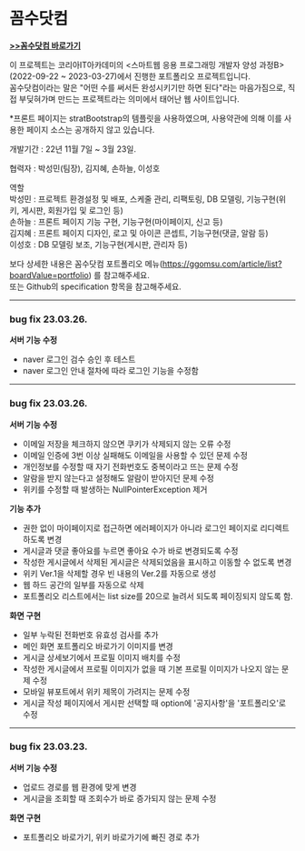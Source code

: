 # 꼼수닷컴
   
   
**[>>꼼수닷컴 바로가기](https://ggomsu.com)**
   
   
이 프로젝트는 코리아IT아카데미의 <스마트웹 응용 프로그래밍 개발자 양성 과정B> (2022-09-22 ~ 2023-03-27)에서 진행한 포트폴리오 프로젝트입니다.   
꼼수닷컴이라는 말은 "어떤 수를 써서든 완성시키기만 하면 된다"라는 마음가짐으로, 직접 부딪혀가며 만드는 프로젝트라는 의미에서 태어난 웹 사이트입니다.   

*프론트 페이지는 stratBootstrap의 템플릿을 사용하였으며, 사용약관에 의해 이를 사용한 페이지 소스는 공개하지 않고 있습니다.   

개발기간 : 22년 11월 7일 ~ 3월 23일.   

협력자 : 박성민(팀장), 김지혜, 손하늘, 이성호   

역할   
박성민 : 프로젝트 환경설정 및 배포, 스케줄 관리, 리팩토링, DB 모델링, 기능구현(위키, 게시판, 회원가입 및 로그인 등)   
손하늘 : 프론트 페이지 기능 구현, 기능구현(마이페이지, 신고 등)   
김지혜 : 프론트 페이지 디자인, 로고 및 아이콘 콘셉트, 기능구현(댓글, 알람 등)   
이성호 : DB 모델링 보조, 기능구현(게시판, 관리자 등)   

보다 상세한 내용은 꼼수닷컴 포트폴리오 메뉴(https://ggomsu.com/article/list?boardValue=portfolio) 를 참고해주세요.   
또는 Github의 specification 항목을 참고해주세요.

---

### bug fix 23.03.26.

 **서버 기능 수정**
- naver 로그인 검수 승인 후 테스트
- naver 로그인 안내 절차에 따라 로그인 기능을 수정함

---

### bug fix 23.03.26.

 **서버 기능 수정**
- 이메일 저장을 체크하지 않으면 쿠키가 삭제되지 않는 오류 수정
- 이메일 인증에 3번 이상 실패해도 이메일을 사용할 수 있던 문제 수정
- 개인정보를 수정할 때 자기 전화번호도 중복이라고 뜨는 문제 수정
- 알람을 받지 않는다고 설정해도 알람이 받아지던 문제 수정
- 위키를 수정할 때 발생하는 NullPointerException 제거

 **기능 추가**
- 권한 없이 마이페이지로 접근하면 에러페이지가 아니라 로그인 페이지로 리디렉트하도록 변경
- 게시글과 댓글 좋아요를 누르면 좋아요 수가 바로 변경되도록 수정
- 작성한 게시글에서 삭제된 게시글은 삭제되었음을 표시하고 이동할 수 없도록 변경
- 위키 Ver.1을 삭제할 경우 빈 내용의 Ver.2를 자동으로 생성
- 웹 하드 공간의 일부를 자동으로 삭제
- 포트폴리오 리스트에서는 list size를 20으로 늘려서 되도록 페이징되지 않도록 함.

 **화면 구현**
- 일부 누락된 전화번호 유효성 검사를 추가
- 메인 화면 포트폴리오 바로가기 이미지를 변경
- 게시글 상세보기에서 프로필 이미지 배치를 수정
- 작성한 게시글에서 프로필 이미지가 없을 때 기본 프로필 이미지가 나오지 않는 문제 수정
- 모바일 뷰포트에서 위키 제목이 가려지는 문제 수정
- 게시글 작성 페이지에서 게시판 선택할 때 option에 '공지사항'을 '포트폴리오'로 수정

---

### bug fix 23.03.23.

 **서버 기능 수정**
- 업로드 경로를 웹 환경에 맞게 변경
- 게시글을 조회할 때 조회수가 바로 증가되지 않는 문제 수정

 **화면 구현**
- 포트폴리오 바로가기, 위키 바로가기에 빠진 경로 추가
